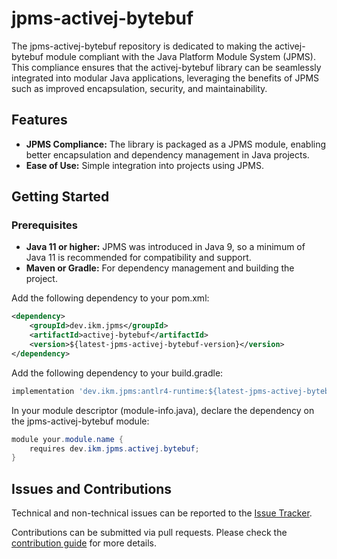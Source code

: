 # jpms-activej-bytebuf
The jpms-activej-bytebuf repository is dedicated to making the activej-bytebuf module compliant with the Java Platform Module System (JPMS). This compliance ensures that the activej-bytebuf library can be seamlessly integrated into modular Java applications, leveraging the benefits of JPMS such as improved encapsulation, security, and maintainability.

## Features

* **JPMS Compliance:** The library is packaged as a JPMS module, enabling better encapsulation and dependency management in Java projects.
* **Ease of Use:** Simple integration into projects using JPMS.

## Getting Started
### Prerequisites

* **Java 11 or higher:** JPMS was introduced in Java 9, so a minimum of Java 11 is recommended for compatibility and support.
* **Maven or Gradle:** For dependency management and building the project.

Add the following dependency to your pom.xml:
```xml
<dependency>
    <groupId>dev.ikm.jpms</groupId>
	<artifactId>activej-bytebuf</artifactId>
    <version>${latest-jpms-activej-bytebuf-version}</version>
</dependency>
```

Add the following dependency to your build.gradle:
```groovy
implementation 'dev.ikm.jpms:antlr4-runtime:${latest-jpms-activej-bytebuf-version}'
```

In your module descriptor (module-info.java), declare the dependency on the jpms-activej-bytebuf module:

```java
module your.module.name {
    requires dev.ikm.jpms.activej.bytebuf;
}
```


## Issues and Contributions
Technical and non-technical issues can be reported to the [Issue Tracker](https://github.com/ikmdev/jpms-activej-bytevuf/issues).

Contributions can be submitted via pull requests. Please check the [contribution guide](doc/how-to-contribute.md) for more details.
